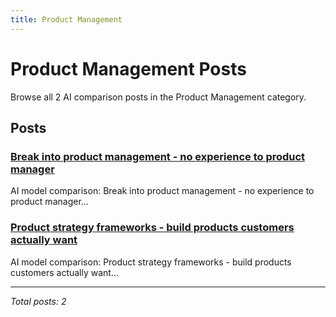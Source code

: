 ```yaml
---
title: Product Management
---
```


# Product Management Posts

Browse all 2 AI comparison posts in the Product Management category.

## Posts

### [Break into product management - no experience to product manager](chatgpt-vs-deepseek-vs-grok-product-manager-career-2025.md)

AI model comparison: Break into product management - no experience to product manager...

### [Product strategy frameworks - build products customers actually want](grok-vs-mistral-vs-gemini-product-strategy-2025.md)

AI model comparison: Product strategy frameworks - build products customers actually want...

---

*Total posts: 2*
